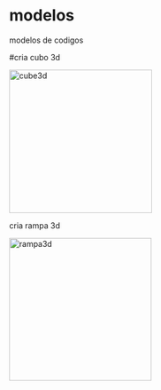 # modelos
modelos de codigos

#cria cubo 3d

<img width="258" alt="cube3d" src="https://user-images.githubusercontent.com/59963253/76451522-4fa69d00-63ae-11ea-9250-b68263d6243f.PNG">

cria rampa 3d

<img width="257" alt="rampa3d" src="https://user-images.githubusercontent.com/59963253/76451872-e1aea580-63ae-11ea-90f5-3001bd224589.PNG">
